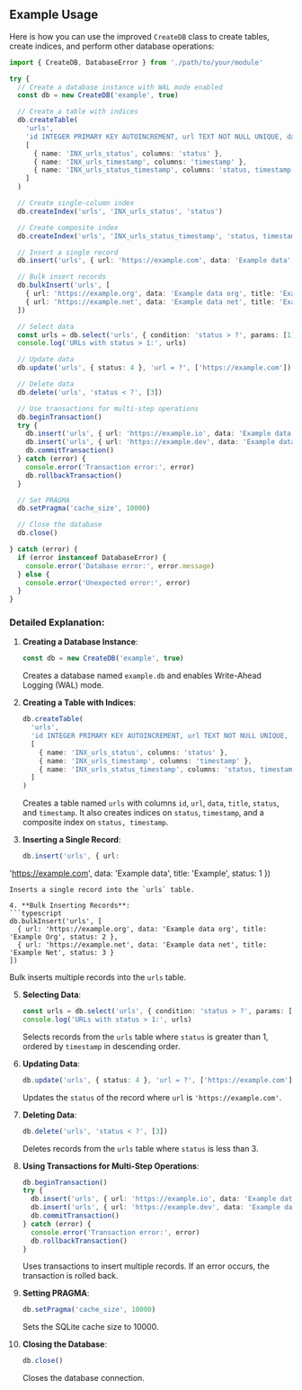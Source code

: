 ## Example Usage

Here is how you can use the improved `CreateDB` class to create tables, create indices, and perform other database operations:

```typescript
import { CreateDB, DatabaseError } from './path/to/your/module'

try {
  // Create a database instance with WAL mode enabled
  const db = new CreateDB('example', true)

  // Create a table with indices
  db.createTable(
    'urls', 
    'id INTEGER PRIMARY KEY AUTOINCREMENT, url TEXT NOT NULL UNIQUE, data TEXT, title TEXT, status INTEGER, timestamp DATETIME DEFAULT CURRENT_TIMESTAMP',
    [
      { name: 'INX_urls_status', columns: 'status' },
      { name: 'INX_urls_timestamp', columns: 'timestamp' },
      { name: 'INX_urls_status_timestamp', columns: 'status, timestamp' } // Example of a composite index
    ]
  )

  // Create single-column index
  db.createIndex('urls', 'INX_urls_status', 'status')

  // Create composite index
  db.createIndex('urls', 'INX_urls_status_timestamp', 'status, timestamp')

  // Insert a single record
  db.insert('urls', { url: 'https://example.com', data: 'Example data', title: 'Example', status: 1 })

  // Bulk insert records
  db.bulkInsert('urls', [
    { url: 'https://example.org', data: 'Example data org', title: 'Example Org', status: 2 },
    { url: 'https://example.net', data: 'Example data net', title: 'Example Net', status: 3 }
  ])

  // Select data
  const urls = db.select('urls', { condition: 'status > ?', params: [1], orderBy: 'timestamp DESC' })
  console.log('URLs with status > 1:', urls)

  // Update data
  db.update('urls', { status: 4 }, 'url = ?', ['https://example.com'])

  // Delete data
  db.delete('urls', 'status < ?', [3])

  // Use transactions for multi-step operations
  db.beginTransaction()
  try {
    db.insert('urls', { url: 'https://example.io', data: 'Example data io', title: 'Example IO', status: 5 })
    db.insert('urls', { url: 'https://example.dev', data: 'Example data dev', title: 'Example Dev', status: 6 })
    db.commitTransaction()
  } catch (error) {
    console.error('Transaction error:', error)
    db.rollbackTransaction()
  }

  // Set PRAGMA
  db.setPragma('cache_size', 10000)

  // Close the database
  db.close()

} catch (error) {
  if (error instanceof DatabaseError) {
    console.error('Database error:', error.message)
  } else {
    console.error('Unexpected error:', error)
  }
}
```

### Detailed Explanation:

1. **Creating a Database Instance**:
   ```typescript
   const db = new CreateDB('example', true)
   ```
   Creates a database named `example.db` and enables Write-Ahead Logging (WAL) mode.

2. **Creating a Table with Indices**:
   ```typescript
   db.createTable(
     'urls', 
     'id INTEGER PRIMARY KEY AUTOINCREMENT, url TEXT NOT NULL UNIQUE, data TEXT, title TEXT, status INTEGER, timestamp DATETIME DEFAULT CURRENT_TIMESTAMP',
     [
       { name: 'INX_urls_status', columns: 'status' },
       { name: 'INX_urls_timestamp', columns: 'timestamp' },
       { name: 'INX_urls_status_timestamp', columns: 'status, timestamp' } // Example of a composite index
     ]
   )
   ```
   Creates a table named `urls` with columns `id`, `url`, `data`, `title`, `status`, and `timestamp`. It also creates indices on `status`, `timestamp`, and a composite index on `status, timestamp`.

3. **Inserting a Single Record**:
   ```typescript
   db.insert('urls', { url:

 'https://example.com', data: 'Example data', title: 'Example', status: 1 })
   ```
   Inserts a single record into the `urls` table.

4. **Bulk Inserting Records**:
   ```typescript
   db.bulkInsert('urls', [
     { url: 'https://example.org', data: 'Example data org', title: 'Example Org', status: 2 },
     { url: 'https://example.net', data: 'Example data net', title: 'Example Net', status: 3 }
   ])
   ```
   Bulk inserts multiple records into the `urls` table.

5. **Selecting Data**:
   ```typescript
   const urls = db.select('urls', { condition: 'status > ?', params: [1], orderBy: 'timestamp DESC' })
   console.log('URLs with status > 1:', urls)
   ```
   Selects records from the `urls` table where `status` is greater than 1, ordered by `timestamp` in descending order.

6. **Updating Data**:
   ```typescript
   db.update('urls', { status: 4 }, 'url = ?', ['https://example.com'])
   ```
   Updates the `status` of the record where `url` is `'https://example.com'`.

7. **Deleting Data**:
   ```typescript
   db.delete('urls', 'status < ?', [3])
   ```
   Deletes records from the `urls` table where `status` is less than 3.

8. **Using Transactions for Multi-Step Operations**:
   ```typescript
   db.beginTransaction()
   try {
     db.insert('urls', { url: 'https://example.io', data: 'Example data io', title: 'Example IO', status: 5 })
     db.insert('urls', { url: 'https://example.dev', data: 'Example data dev', title: 'Example Dev', status: 6 })
     db.commitTransaction()
   } catch (error) {
     console.error('Transaction error:', error)
     db.rollbackTransaction()
   }
   ```
   Uses transactions to insert multiple records. If an error occurs, the transaction is rolled back.

9. **Setting PRAGMA**:
   ```typescript
   db.setPragma('cache_size', 10000)
   ```
   Sets the SQLite cache size to 10000.

10. **Closing the Database**:
    ```typescript
    db.close()
    ```
    Closes the database connection.
